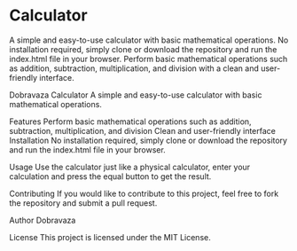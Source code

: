 # Calculator
A simple and easy-to-use calculator with basic mathematical operations. No installation required, simply clone or download the repository and run the index.html file in your browser. Perform basic mathematical operations such as addition, subtraction, multiplication, and division with a clean and user-friendly interface.


Dobravaza Calculator
A simple and easy-to-use calculator with basic mathematical operations.

Features
Perform basic mathematical operations such as addition, subtraction, multiplication, and division
Clean and user-friendly interface
Installation
No installation required, simply clone or download the repository and run the index.html file in your browser.

Usage
Use the calculator just like a physical calculator, enter your calculation and press the equal button to get the result.

Contributing
If you would like to contribute to this project, feel free to fork the repository and submit a pull request.

Author
Dobravaza

License
This project is licensed under the MIT License.

